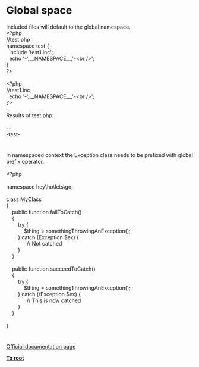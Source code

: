 # Global space




<div class="phpcode"><span class="html">
Included files will default to the global namespace.
<br><span class="default">&lt;?php
<br></span><span class="comment">//test.php
<br></span><span class="keyword">namespace </span><span class="default">test </span><span class="keyword">{
<br>&#xA0; include </span><span class="string">&apos;test1.inc&apos;</span><span class="keyword">;
<br>&#xA0; echo </span><span class="string">&apos;-&apos;</span><span class="keyword">,</span><span class="default">__NAMESPACE__</span><span class="keyword">,</span><span class="string">&apos;-&lt;br /&gt;&apos;</span><span class="keyword">;
<br>}
<br></span><span class="default">?&gt;
<br></span>
<br><span class="default">&lt;?php
<br></span><span class="comment">//test1.inc
<br>&#xA0; </span><span class="keyword">echo </span><span class="string">&apos;-&apos;</span><span class="keyword">,</span><span class="default">__NAMESPACE__</span><span class="keyword">,</span><span class="string">&apos;-&lt;br /&gt;&apos;</span><span class="keyword">;
<br></span><span class="default">?&gt;
<br></span>
<br>Results of test.php:
<br>
<br>--
<br>-test-</span>
</div>
  

#


<div class="phpcode"><span class="html">
In namespaced context the Exception class needs to be prefixed with global prefix operator.<br><br><span class="default">&lt;?php<br><br></span><span class="keyword">namespace </span><span class="default">hey</span><span class="keyword">\</span><span class="default">ho</span><span class="keyword">\</span><span class="default">lets</span><span class="keyword">\</span><span class="default">go</span><span class="keyword">;<br><br>class </span><span class="default">MyClass<br></span><span class="keyword">{<br>&#xA0; &#xA0; public function </span><span class="default">failToCatch</span><span class="keyword">()<br>&#xA0; &#xA0; {<br>&#xA0; &#xA0; &#xA0; &#xA0; try {<br>&#xA0; &#xA0; &#xA0; &#xA0; &#xA0; &#xA0; </span><span class="default">$thing </span><span class="keyword">= </span><span class="default">somethingThrowingAnException</span><span class="keyword">();<br>&#xA0; &#xA0; &#xA0; &#xA0; } catch (</span><span class="default">Exception $ex</span><span class="keyword">) {<br>&#xA0; &#xA0; &#xA0; &#xA0; &#xA0; &#xA0; &#xA0; </span><span class="comment">// Not catched<br>&#xA0; &#xA0; &#xA0; &#xA0; </span><span class="keyword">}<br>&#xA0; &#xA0; }<br><br>&#xA0; &#xA0; public function </span><span class="default">succeedToCatch</span><span class="keyword">()<br>&#xA0; &#xA0; {<br>&#xA0; &#xA0; &#xA0; &#xA0; try {<br>&#xA0; &#xA0; &#xA0; &#xA0; &#xA0; &#xA0; </span><span class="default">$thing </span><span class="keyword">= </span><span class="default">somethingThrowingAnException</span><span class="keyword">();<br>&#xA0; &#xA0; &#xA0; &#xA0; } catch (\</span><span class="default">Exception $ex</span><span class="keyword">) {<br>&#xA0; &#xA0; &#xA0; &#xA0; &#xA0; &#xA0; &#xA0; </span><span class="comment">// This is now catched<br>&#xA0; &#xA0; &#xA0; &#xA0; </span><span class="keyword">}<br>&#xA0; &#xA0; }<br><br>}</span>
</span>
</div>
  

#

[Official documentation page](https://www.php.net/manual/en/language.namespaces.global.php)

**[To root](/README.md)**